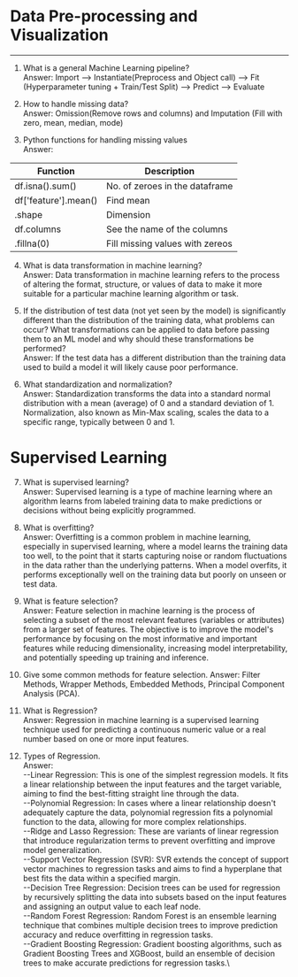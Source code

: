 # Data Pre-processing and Visualization
---
1. What is a general Machine Learning pipeline?\
Answer:  Import --> Instantiate(Preprocess and Object call) --> Fit (Hyperparameter tuning + Train/Test Split) --> Predict --> Evaluate

2. How to handle missing data?\
Answer: Omission(Remove rows and columns) and Imputation (Fill with zero, mean, median, mode)

3. Python functions for handling missing values\
Answer:

|  Function  | Description |
| --------  | -------- |
| df.isna().sum()      | No. of zeroes in the dataframe |
| df['feature'].mean()  | Find mean |
| .shape      | Dimension |
| df.columns     | See the name of the columns |
| .fillna(0)      | Fill missing values with zereos |

4. What is data transformation in machine learning?\
Answer: Data transformation in machine learning refers to the process of altering the format, structure, or values of data to make it more suitable for a particular machine learning algorithm or task.

5. If the distribution of test data (not yet seen by the model) is significantly different than the distribution of the training data, what problems can occur? What transformations can be applied to data before passing them to an ML model and why should these transformations be performed?\
Answer: If the test data has a different distribution than the training data used to build a model it will likely cause poor performance.

6. What standardization and normalization?\
Answer: Standardization transforms the data into a standard normal distribution with a mean (average) of 0 and a standard deviation of 1. Normalization, also known as Min-Max scaling, scales the data to a specific range, typically between 0 and 1.

# Supervised Learning

7. What is supervised learning?\
Answer: Supervised learning is a type of machine learning where an algorithm learns from labeled training data to make predictions or decisions without being explicitly programmed.

8. What is overfitting?\
Answer: Overfitting is a common problem in machine learning, especially in supervised learning, where a model learns the training data too well, to the point that it starts capturing noise or random fluctuations in the data rather than the underlying patterns. When a model overfits, it performs exceptionally well on the training data but poorly on unseen or test data.

9. What is feature selection?\
Answer: Feature selection in machine learning is the process of selecting a subset of the most relevant features (variables or attributes) from a larger set of features. The objective is to improve the model's performance by focusing on the most informative and important features while reducing dimensionality, increasing model interpretability, and potentially speeding up training and inference.

10. Give some common methods for feature selection.
Answer: Filter Methods, Wrapper Methods, Embedded Methods, Principal Component Analysis (PCA).

11. What is Regression?\
Answer: Regression in machine learning is a supervised learning technique used for predicting a continuous numeric value or a real number based on one or more input features.

12. Types of Regression.\
Answer:\
--Linear Regression: This is one of the simplest regression models. It fits a linear relationship between the input features and the target variable, aiming to find the best-fitting straight line through the data.\
--Polynomial Regression: In cases where a linear relationship doesn't adequately capture the data, polynomial regression fits a polynomial function to the data, allowing for more complex relationships.\
--Ridge and Lasso Regression: These are variants of linear regression that introduce regularization terms to prevent overfitting and improve model generalization.\
--Support Vector Regression (SVR): SVR extends the concept of support vector machines to regression tasks and aims to find a hyperplane that best fits the data within a specified margin.\
--Decision Tree Regression: Decision trees can be used for regression by recursively splitting the data into subsets based on the input features and assigning an output value to each leaf node.\
--Random Forest Regression: Random Forest is an ensemble learning technique that combines multiple decision trees to improve prediction accuracy and reduce overfitting in regression tasks.\
--Gradient Boosting Regression: Gradient boosting algorithms, such as Gradient Boosting Trees and XGBoost, build an ensemble of decision trees to make accurate predictions for regression tasks.\
